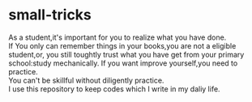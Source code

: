 # small-tricks
As a student,it's important for you to realize what you have done.  
If You only can remember things in your books,you are not a eligible student,or, you still toughtly trust what you have get from your primary school:study mechanically.
If you want improve yourself,you need to practice.  
You can't be skillful without diligently practice.  
I use this repository to keep codes which I write in my daliy life.
